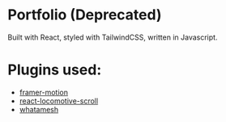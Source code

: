 # Portfolio (Deprecated)
Built with React, styled with TailwindCSS, written in Javascript. 
# Plugins used:
* [framer-motion](https://www.npmjs.com/package/framer-motion)
* [react-locomotive-scroll](https://www.npmjs.com/package/react-locomotive-scroll)
* [whatamesh](https://www.npmjs.com/package/whatamesh)

